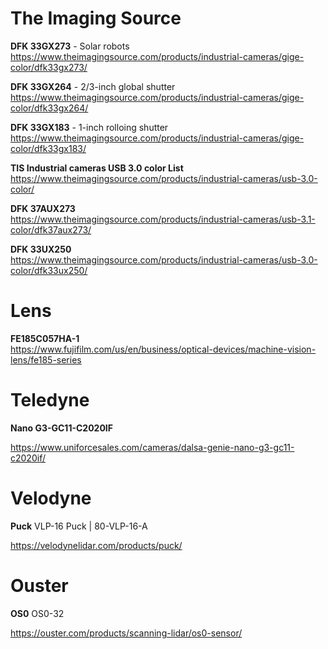 
# The Imaging Source

**DFK 33GX273** - Solar robots  
https://www.theimagingsource.com/products/industrial-cameras/gige-color/dfk33gx273/  

**DFK 33GX264** - 2/3-inch global shutter   
https://www.theimagingsource.com/products/industrial-cameras/gige-color/dfk33gx264/  

**DFK 33GX183** - 1-inch rolloing shutter   
https://www.theimagingsource.com/products/industrial-cameras/gige-color/dfk33gx183/  

**TIS Industrial cameras USB 3.0 color List**  
https://www.theimagingsource.com/products/industrial-cameras/usb-3.0-color/  

**DFK 37AUX273**  
https://www.theimagingsource.com/products/industrial-cameras/usb-3.1-color/dfk37aux273/  

**DFK 33UX250**  
https://www.theimagingsource.com/products/industrial-cameras/usb-3.0-color/dfk33ux250/  


# Lens

**FE185C057HA-1**  
https://www.fujifilm.com/us/en/business/optical-devices/machine-vision-lens/fe185-series  

# Teledyne 

**Nano G3-GC11-C2020IF**

https://www.uniforcesales.com/cameras/dalsa-genie-nano-g3-gc11-c2020if/


# Velodyne

**Puck**  VLP-16 Puck | 80-VLP-16-A  

https://velodynelidar.com/products/puck/  

# Ouster

**OS0** OS0-32  

https://ouster.com/products/scanning-lidar/os0-sensor/  


